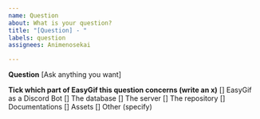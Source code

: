 ```yaml
---
name: Question
about: What is your question?
title: "[Question] - "
labels: question
assignees: Animenosekai

---
```


**Question**
[Ask anything you want]

**Tick which part of EasyGif this question concerns (write an x)**
[] EasyGif as a Discord Bot
[] The database
[] The server
[] The repository
[] Documentations
[] Assets
[] Other (specify)
